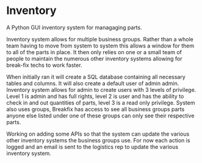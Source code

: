 # Inventory
A Python GUI inventory system for managaging parts.

Inventory system allows for multiple business groups. Rather than a whole team having to move from system to system this allows a window for them to all of the parts in place. It then only relies on one or a small team of people to maintain the numerous other inventory systems allowing for break-fix techs to work faster.

When initially ran it will create a SQL database containing all necessary tables and columns. It will also create a default user of admin admin. Inventory system allows for admin to create users with 3 levels of privilege. Level 1 is admin and has full rights, level 2 is user and has the ability to check in and out quantities of parts, level 3 is a read only privilege. System also uses groups, Breakfix has access to see all business groups parts anyone else listed under one of these groups can only see their respective parts.

Working on adding some APIs so that the system can update the various other inventory systems the business groups use. For now each action is logged and an email is sent to the logistics rep to update the various inventory system.
